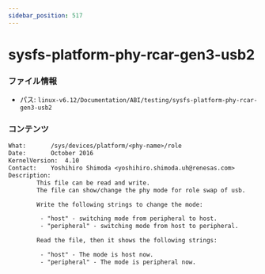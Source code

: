 ```yaml
---
sidebar_position: 517
---
```

# sysfs-platform-phy-rcar-gen3-usb2

### ファイル情報

- パス: `linux-v6.12/Documentation/ABI/testing/sysfs-platform-phy-rcar-gen3-usb2`

### コンテンツ

```txt
What:		/sys/devices/platform/<phy-name>/role
Date:		October 2016
KernelVersion:	4.10
Contact:	Yoshihiro Shimoda <yoshihiro.shimoda.uh@renesas.com>
Description:
		This file can be read and write.
		The file can show/change the phy mode for role swap of usb.

		Write the following strings to change the mode:

		 - "host" - switching mode from peripheral to host.
		 - "peripheral" - switching mode from host to peripheral.

		Read the file, then it shows the following strings:

		 - "host" - The mode is host now.
		 - "peripheral" - The mode is peripheral now.

```
